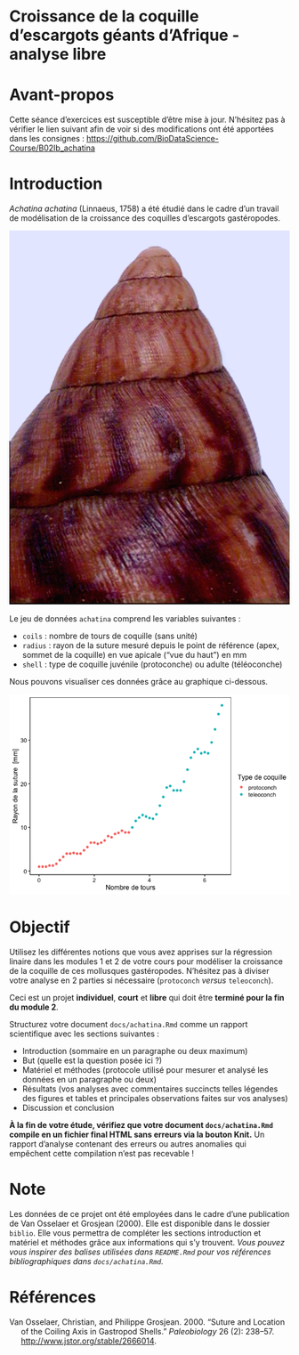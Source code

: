 Croissance de la coquille d’escargots géants d’Afrique - analyse libre
================

# Avant-propos

Cette séance d’exercices est susceptible d’être mise à jour. N’hésitez
pas à vérifier le lien suivant afin de voir si des modifications ont été
apportées dans les consignes :
<https://github.com/BioDataScience-Course/B02Ib_achatina>

# Introduction

*Achatina achatina* (Linnaeus, 1758) a été étudié dans le cadre d’un
travail de modélisation de la croissance des coquilles d’escargots
gastéropodes.

![](images/achatina.png)

Le jeu de données `achatina` comprend les variables suivantes :

-   `coils` : nombre de tours de coquille (sans unité)
-   `radius` : rayon de la suture mesuré depuis le point de référence
    (apex, sommet de la coquille) en vue apicale (“vue du haut”) en mm
-   `shell` : type de coquille juvénile (protoconche) ou adulte
    (téléoconche)

Nous pouvons visualiser ces données grâce au graphique ci-dessous.

![](README_files/figure-gfm/unnamed-chunk-1-1.png)<!-- -->

# Objectif

Utilisez les différentes notions que vous avez apprises sur la
régression linaire dans les modules 1 et 2 de votre cours pour modéliser
la croissance de la coquille de ces mollusques gastéropodes. N’hésitez
pas à diviser votre analyse en 2 parties si nécessaire (`protoconch`
*versus* `teleoconch`).

Ceci est un projet **individuel**, **court** et **libre** qui doit être
**terminé pour la fin du module 2**.

Structurez votre document `docs/achatina.Rmd` comme un rapport
scientifique avec les sections suivantes :

-   Introduction (sommaire en un paragraphe ou deux maximum)
-   But (quelle est la question posée ici ?)
-   Matériel et méthodes (protocole utilisé pour mesurer et analysé les
    données en un paragraphe ou deux)
-   Résultats (vos analyses avec commentaires succincts telles légendes
    des figures et tables et principales observations faites sur vos
    analyses)
-   Discussion et conclusion

**À la fin de votre étude, vérifiez que votre document
`docs/achatina.Rmd` compile en un fichier final HTML sans erreurs via la
bouton Knit.** Un rapport d’analyse contenant des erreurs ou autres
anomalies qui empêchent cette compilation n’est pas recevable !

# Note

Les données de ce projet ont été employées dans le cadre d’une
publication de Van Osselaer et Grosjean (2000). Elle est disponible dans
le dossier `biblio`. Elle vous permettra de compléter les sections
introduction et matériel et méthodes grâce aux informations qui s’y
trouvent. *Vous pouvez vous inspirer des balises utilisées dans
`README.Rmd` pour vos références bibliographiques dans
`docs/achatina.Rmd`.*

# Références

<div id="refs" class="references csl-bib-body hanging-indent">

<div id="ref-VanOsselaer2000" class="csl-entry">

Van Osselaer, Christian, and Philippe Grosjean. 2000. “<span
class="nocase">Suture and Location of the Coiling Axis in Gastropod
Shells</span>.” *Paleobiology* 26 (2): 238–57.
<http://www.jstor.org/stable/2666014>.

</div>

</div>
